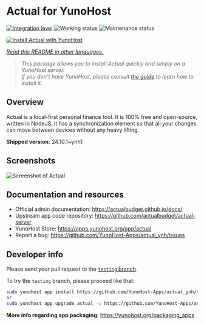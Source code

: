 <!--
N.B.: This README was automatically generated by <https://github.com/YunoHost/apps/tree/master/tools/readme_generator>
It shall NOT be edited by hand.
-->

# Actual for YunoHost

[![Integration level](https://dash.yunohost.org/integration/actual.svg)](https://ci-apps.yunohost.org/ci/apps/actual/) ![Working status](https://ci-apps.yunohost.org/ci/badges/actual.status.svg) ![Maintenance status](https://ci-apps.yunohost.org/ci/badges/actual.maintain.svg)

[![Install Actual with YunoHost](https://install-app.yunohost.org/install-with-yunohost.svg)](https://install-app.yunohost.org/?app=actual)

*[Read this README in other languages.](./ALL_README.md)*

> *This package allows you to install Actual quickly and simply on a YunoHost server.*  
> *If you don't have YunoHost, please consult [the guide](https://yunohost.org/install) to learn how to install it.*

## Overview

Actual is a local-first personal finance tool. It is 100% free and open-source, written in NodeJS, it has a synchronization element so that all your changes can move between devices without any heavy lifting.

**Shipped version:** 24.10.1~ynh1

## Screenshots

![Screenshot of Actual](./doc/screenshots/screenshot.png)

## Documentation and resources

- Official admin documentation: <https://actualbudget.github.io/docs/>
- Upstream app code repository: <https://github.com/actualbudget/actual-server>
- YunoHost Store: <https://apps.yunohost.org/app/actual>
- Report a bug: <https://github.com/YunoHost-Apps/actual_ynh/issues>

## Developer info

Please send your pull request to the [`testing` branch](https://github.com/YunoHost-Apps/actual_ynh/tree/testing).

To try the `testing` branch, please proceed like that:

```bash
sudo yunohost app install https://github.com/YunoHost-Apps/actual_ynh/tree/testing --debug
or
sudo yunohost app upgrade actual -u https://github.com/YunoHost-Apps/actual_ynh/tree/testing --debug
```

**More info regarding app packaging:** <https://yunohost.org/packaging_apps>
